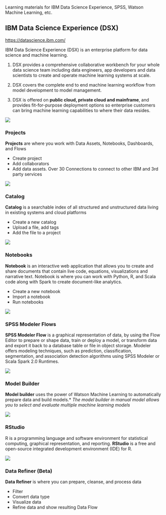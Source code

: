Learning materials for IBM Data Science Experience, SPSS, Watson Machine Learning, etc.

## IBM Data Science Experience (DSX) 

https://datascience.ibm.com/

IBM Data Science Experience (DSX) is an enterprise platform for data science and machine learning. 

1) DSX provides a comprehensive collaborative workbench for your whole data science team including data engineers, app developers and data scientists to create and operate machine learning systems at scale.

2) DSX covers the complete end to end machine learning workflow from model development to model management.

3) DSX is offered on **public cloud, private cloud and mainframe**, and provides fit-for-purpose deployment options so enterprise customers can bring machine learning capabilities to where their data resides. 


![](https://github.com/mlhubca/learn/blob/master/images/dsx.png)

### Projects
**Projects** are where you work with Data Assets, Notebooks, Dashboards, and Flows
- Create project
- Add collaborators
- Add data assets. Over 30 Connections to connect to other IBM and 3rd party services

![](https://github.com/mlhubca/learn/blob/master/images/projects.png)

### Catalog
**Catalog** is a searchable index of all structured and unstructured data living in existing systems and cloud platforms
- Create a new catalog
- Upload a file, add tags
- Add the file to a project

![](https://github.com/mlhubca/learn/blob/master/images/catalog.png)

### Notebooks
**Notebook** is an interactive web application that allows you to create and share documents that contain live code, equations, visualizations and narrative text. Notebook is where you can work with Python, R, and Scala code along with Spark to create document-like analytics.

- Create a new notebook
- Import a notebook
- Run notebooks

![](https://github.com/mlhubca/learn/blob/master/images/notebook.png)

### SPSS Modeler Flows
**SPSS Modeler Flow** is a graphical representation of data, by using the Flow Editor to prepare or shape data, train or deploy a model, or transform data and export it back to a database table or file in object storage. Modeler offers modeling techniques, such as prediction, classification, segmentation, and association detection algorithms using SPSS Modeler or Scala Spark 2.0 Runtimes.

![](https://github.com/mlhubca/learn/blob/master/images/bank-churn-flow.png)

### Model Builder
**Model builder** uses the power of Watson Machine Learning to automatically prepare data and build models.*
*The model builder in manual model allows you to select and evaluate multiple machine learning models*

![](https://github.com/mlhubca/learn/blob/master/images/bank-churn-model.png)

### RStudio
R is a programming language and software environment for statistical computing, graphical representation, and reporting. **RStudio** is a free and open-source integrated development environment (IDE) for R.

![](https://github.com/mlhubca/learn/blob/master/images/rstudio.png)

### Data Refiner (Beta)
**Data Refiner** is where you can prepare, cleanse, and process data
- Filter
- Convert data type
- Visualize data
- Refine data and show resulting Data Flow


